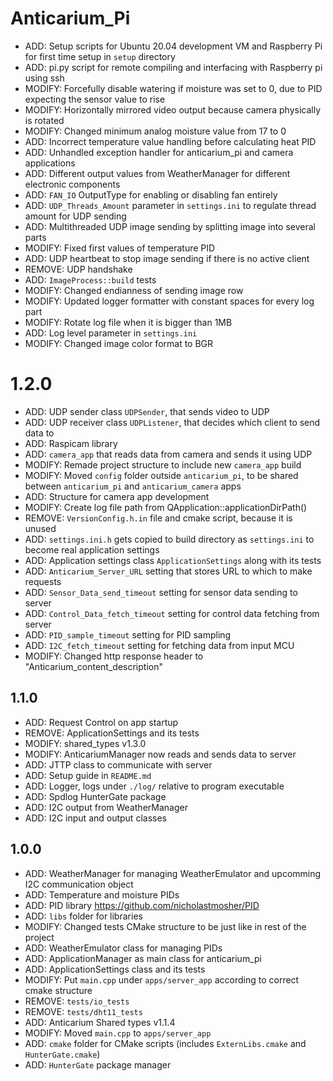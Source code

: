 # Anticarium_Pi

- ADD: Setup scripts for Ubuntu 20.04 development VM and Raspberry Pi for first time setup in `setup` directory
- ADD: pi.py script for remote compiling and interfacing with Raspberry pi using ssh
- MODIFY: Forcefully disable watering if moisture was set to 0, due to PID expecting the sensor value to rise
- MODIFY: Horizontally mirrored video output because camera physically is rotated
- MODIFY: Changed minimum analog moisture value from 17 to 0
- ADD: Incorrect temperature value handling before calculating heat PID
- ADD: Unhandled exception handler for anticarium_pi and camera applications
- ADD: Different output values from WeatherManager for different electronic components
- ADD: `FAN_IO` OutputType for enabling or disabling fan entirely
- ADD: `UDP_Threads_Amount` parameter in `settings.ini` to regulate thread amount for UDP sending
- ADD: Multithreaded UDP image sending by splitting image into several parts
- MODIFY: Fixed first values of temperature PID 
- ADD: UDP heartbeat to stop image sending if there is no active client
- REMOVE: UDP handshake
- ADD: `ImageProcess::build` tests
- MODIFY: Changed endianness of sending image row
- MODIFY: Updated logger formatter with constant spaces for every log part
- MODIFY: Rotate log file when it is bigger than 1MB 
- ADD: Log level parameter in `settings.ini` 
- MODIFY: Changed image color format to BGR

# 1.2.0
- ADD: UDP sender class `UDPSender`, that sends video to UDP
- ADD: UDP receiver class `UDPListener`, that decides which client to send data to
- ADD: Raspicam library
- ADD: `camera_app` that reads data from camera and sends it using UDP
- MODIFY: Remade project structure to include new `camera_app` build
- MODIFY: Moved `config` folder outside `anticarium_pi`, to be shared between `anticarium_pi` and `anticarium_camera` apps
- ADD: Structure for camera app development
- MODIFY: Create log file path from QApplication::applicationDirPath()
- REMOVE: `VersionConfig.h.in` file and cmake script, because it is unused
- ADD: `settings.ini.h` gets copied to build directory as `settings.ini` to become real application settings
- ADD: Application settings class `ApplicationSettings` along with its tests
- ADD: `Anticarium_Server_URL` setting that stores URL to which to make requests
- ADD: `Sensor_Data_send_timeout` setting for sensor data sending to server
- ADD: `Control_Data_fetch_timeout` setting for control data fetching from server
- ADD: `PID_sample_timeout` setting for PID sampling
- ADD: `I2C_fetch_timeout` setting for fetching data from input MCU
- MODIFY: Changed http response header to "Anticarium_content_description"

## 1.1.0
- ADD: Request Control on app startup
- REMOVE: ApplicationSettings and its tests
- MODIFY: shared_types v1.3.0
- MODIFY: AnticariumManager now reads and sends data to server
- ADD: JTTP class to communicate with server
- ADD: Setup guide in `README.md`
- ADD: Logger, logs under `./log/` relative to program executable
- ADD: Spdlog HunterGate package
- ADD: I2C output from WeatherManager
- ADD: I2C input and output classes

## 1.0.0
- ADD: WeatherManager for managing WeatherEmulator and upcomming I2C communication object
- ADD: Temperature and moisture PIDs
- ADD: PID library https://github.com/nicholastmosher/PID
- ADD: `libs` folder for libraries 
- MODIFY: Changed tests CMake structure to be just like in rest of the project
- ADD: WeatherEmulator class for managing PIDs
- ADD: ApplicationManager as main class for anticarium_pi
- ADD: ApplicationSettings class and its tests
- MODIFY: Put `main.cpp` under `apps/server_app` according to correct cmake structure
- REMOVE: `tests/io_tests`
- REMOVE: `tests/dht11_tests`
- ADD: Anticarium Shared types v1.1.4
- MODIFY: Moved `main.cpp` to `apps/server_app`
- ADD: `cmake` folder for CMake scripts (includes `ExternLibs.cmake` and `HunterGate.cmake`)
- ADD: `HunterGate` package manager
